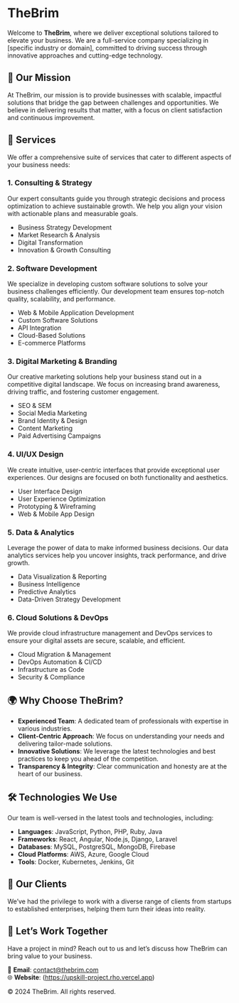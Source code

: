 # TheBrim

Welcome to **TheBrim**, where we deliver exceptional solutions tailored to elevate your business. We are a full-service company specializing in [specific industry or domain], committed to driving success through innovative approaches and cutting-edge technology.

## 🌟 Our Mission

At TheBrim, our mission is to provide businesses with scalable, impactful solutions that bridge the gap between challenges and opportunities. We believe in delivering results that matter, with a focus on client satisfaction and continuous improvement.

## 🚀 Services

We offer a comprehensive suite of services that cater to different aspects of your business needs:

### 1. **Consulting & Strategy**
Our expert consultants guide you through strategic decisions and process optimization to achieve sustainable growth. We help you align your vision with actionable plans and measurable goals.

- Business Strategy Development
- Market Research & Analysis
- Digital Transformation
- Innovation & Growth Consulting

### 2. **Software Development**
We specialize in developing custom software solutions to solve your business challenges efficiently. Our development team ensures top-notch quality, scalability, and performance.

- Web & Mobile Application Development
- Custom Software Solutions
- API Integration
- Cloud-Based Solutions
- E-commerce Platforms

### 3. **Digital Marketing & Branding**
Our creative marketing solutions help your business stand out in a competitive digital landscape. We focus on increasing brand awareness, driving traffic, and fostering customer engagement.

- SEO & SEM
- Social Media Marketing
- Brand Identity & Design
- Content Marketing
- Paid Advertising Campaigns

### 4. **UI/UX Design**
We create intuitive, user-centric interfaces that provide exceptional user experiences. Our designs are focused on both functionality and aesthetics.

- User Interface Design
- User Experience Optimization
- Prototyping & Wireframing
- Web & Mobile App Design

### 5. **Data & Analytics**
Leverage the power of data to make informed business decisions. Our data analytics services help you uncover insights, track performance, and drive growth.

- Data Visualization & Reporting
- Business Intelligence
- Predictive Analytics
- Data-Driven Strategy Development

### 6. **Cloud Solutions & DevOps**
We provide cloud infrastructure management and DevOps services to ensure your digital assets are secure, scalable, and efficient.

- Cloud Migration & Management
- DevOps Automation & CI/CD
- Infrastructure as Code
- Security & Compliance

## 🌍 Why Choose TheBrim?

- **Experienced Team**: A dedicated team of professionals with expertise in various industries.
- **Client-Centric Approach**: We focus on understanding your needs and delivering tailor-made solutions.
- **Innovative Solutions**: We leverage the latest technologies and best practices to keep you ahead of the competition.
- **Transparency & Integrity**: Clear communication and honesty are at the heart of our business.
  
## 🛠 Technologies We Use

Our team is well-versed in the latest tools and technologies, including:

- **Languages**: JavaScript, Python, PHP, Ruby, Java
- **Frameworks**: React, Angular, Node.js, Django, Laravel
- **Databases**: MySQL, PostgreSQL, MongoDB, Firebase
- **Cloud Platforms**: AWS, Azure, Google Cloud
- **Tools**: Docker, Kubernetes, Jenkins, Git

## 💼 Our Clients

We’ve had the privilege to work with a diverse range of clients from startups to established enterprises, helping them turn their ideas into reality.

## 🤝 Let’s Work Together

Have a project in mind? Reach out to us and let’s discuss how TheBrim can bring value to your business.

📧 **Email**: contact@thebrim.com  
🌐 **Website**: (https://upskill-project.rho.vercel.app)

© 2024 TheBrim. All rights reserved.
